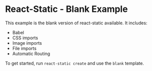 # React-Static - Blank Example

This example is the blank version of react-static available. It includes:
- Babel
- CSS imports
- Image imports
- File imports
- Automatic Routing

To get started, run `react-static create` and use the `blank` template.
